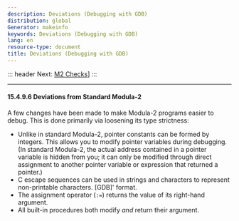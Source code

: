 ```yaml
---
description: Deviations (Debugging with GDB)
distribution: global
Generator: makeinfo
keywords: Deviations (Debugging with GDB)
lang: en
resource-type: document
title: Deviations (Debugging with GDB)
---
```

::: header
Next: [M2 Checks](M2-Checks.html#M2-Checks)]
:::

---

#### 15.4.9.6 Deviations from Standard Modula-2

A few changes have been made to make Modula-2 programs easier to debug. This is done primarily via loosening its type strictness:

- Unlike in standard Modula-2, pointer constants can be formed by integers. This allows you to modify pointer variables during debugging. (In standard Modula-2, the actual address contained in a pointer variable is hidden from you; it can only be modified through direct assignment to another pointer variable or expression that returned a pointer.)
- C escape sequences can be used in strings and characters to represent non-printable characters. [GDB]' format.
- The assignment operator (`:=`) returns the value of its right-hand argument.
- All built-in procedures both modify *and* return their argument.
